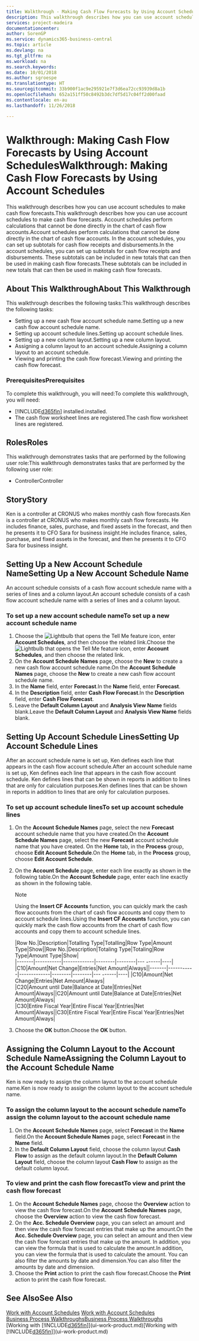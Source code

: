 ```yaml
---
title: Walkthrough - Making Cash Flow Forecasts by Using Account Schedules | Microsoft Docs
description: This walkthrough describes how you can use account schedules to make cash flow forecasts. Account schedules perform calculations that cannot be done directly in the chart of cash flow accounts. In the account schedules, you can set up subtotals for cash flow receipts and disbursements. These subtotals can be included in new totals that can then be used in making cash flow forecasts.
services: project-madeira
documentationcenter: 
author: SorenGP
ms.service: dynamics365-business-central
ms.topic: article
ms.devlang: na
ms.tgt_pltfrm: na
ms.workload: na
ms.search.keywords: 
ms.date: 10/01/2018
ms.author: sgroespe
ms.translationtype: HT
ms.sourcegitcommit: 33b900f1ac9e295921e7f3d6ea72cc93939d8a1b
ms.openlocfilehash: 652a151ff50c8492b3dc7df5d17c04ff2d00faad
ms.contentlocale: en-au
ms.lasthandoff: 11/26/2018

---
```

# <a name="walkthrough-making-cash-flow-forecasts-by-using-account-schedules"></a><span data-ttu-id="7512b-106">Walkthrough: Making Cash Flow Forecasts by Using Account Schedules</span><span class="sxs-lookup"><span data-stu-id="7512b-106">Walkthrough: Making Cash Flow Forecasts by Using Account Schedules</span></span>
<span data-ttu-id="7512b-107">This walkthrough describes how you can use account schedules to make cash flow forecasts.</span><span class="sxs-lookup"><span data-stu-id="7512b-107">This walkthrough describes how you can use account schedules to make cash flow forecasts.</span></span> <span data-ttu-id="7512b-108">Account schedules perform calculations that cannot be done directly in the chart of cash flow accounts.</span><span class="sxs-lookup"><span data-stu-id="7512b-108">Account schedules perform calculations that cannot be done directly in the chart of cash flow accounts.</span></span> <span data-ttu-id="7512b-109">In the account schedules, you can set up subtotals for cash flow receipts and disbursements.</span><span class="sxs-lookup"><span data-stu-id="7512b-109">In the account schedules, you can set up subtotals for cash flow receipts and disbursements.</span></span> <span data-ttu-id="7512b-110">These subtotals can be included in new totals that can then be used in making cash flow forecasts.</span><span class="sxs-lookup"><span data-stu-id="7512b-110">These subtotals can be included in new totals that can then be used in making cash flow forecasts.</span></span>  

## <a name="about-this-walkthrough"></a><span data-ttu-id="7512b-111">About This Walkthrough</span><span class="sxs-lookup"><span data-stu-id="7512b-111">About This Walkthrough</span></span>  
<span data-ttu-id="7512b-112">This walkthrough describes the following tasks:</span><span class="sxs-lookup"><span data-stu-id="7512b-112">This walkthrough describes the following tasks:</span></span>  

- <span data-ttu-id="7512b-113">Setting up a new cash flow account schedule name.</span><span class="sxs-lookup"><span data-stu-id="7512b-113">Setting up a new cash flow account schedule name.</span></span>  
- <span data-ttu-id="7512b-114">Setting up account schedule lines.</span><span class="sxs-lookup"><span data-stu-id="7512b-114">Setting up account schedule lines.</span></span>  
- <span data-ttu-id="7512b-115">Setting up a new column layout.</span><span class="sxs-lookup"><span data-stu-id="7512b-115">Setting up a new column layout.</span></span>  
- <span data-ttu-id="7512b-116">Assigning a column layout to an account schedule.</span><span class="sxs-lookup"><span data-stu-id="7512b-116">Assigning a column layout to an account schedule.</span></span>  
- <span data-ttu-id="7512b-117">Viewing and printing the cash flow forecast.</span><span class="sxs-lookup"><span data-stu-id="7512b-117">Viewing and printing the cash flow forecast.</span></span>  

### <a name="prerequisites"></a><span data-ttu-id="7512b-118">Prerequisites</span><span class="sxs-lookup"><span data-stu-id="7512b-118">Prerequisites</span></span>  
<span data-ttu-id="7512b-119">To complete this walkthrough, you will need:</span><span class="sxs-lookup"><span data-stu-id="7512b-119">To complete this walkthrough, you will need:</span></span>  

- [!INCLUDE[d365fin](includes/d365fin_md.md)] <span data-ttu-id="7512b-120">installed.</span><span class="sxs-lookup"><span data-stu-id="7512b-120">installed.</span></span>  
- <span data-ttu-id="7512b-121">The cash flow worksheet lines are registered.</span><span class="sxs-lookup"><span data-stu-id="7512b-121">The cash flow worksheet lines are registered.</span></span>  

## <a name="roles"></a><span data-ttu-id="7512b-122">Roles</span><span class="sxs-lookup"><span data-stu-id="7512b-122">Roles</span></span>  
<span data-ttu-id="7512b-123">This walkthrough demonstrates tasks that are performed by the following user role:</span><span class="sxs-lookup"><span data-stu-id="7512b-123">This walkthrough demonstrates tasks that are performed by the following user role:</span></span>  

- <span data-ttu-id="7512b-124">Controller</span><span class="sxs-lookup"><span data-stu-id="7512b-124">Controller</span></span>  

## <a name="story"></a><span data-ttu-id="7512b-125">Story</span><span class="sxs-lookup"><span data-stu-id="7512b-125">Story</span></span>  
<span data-ttu-id="7512b-126">Ken is a controller at CRONUS who makes monthly cash flow forecasts.</span><span class="sxs-lookup"><span data-stu-id="7512b-126">Ken is a controller at CRONUS who makes monthly cash flow forecasts.</span></span> <span data-ttu-id="7512b-127">He includes finance, sales, purchase, and fixed assets in the forecast, and then he presents it to CFO Sara for business insight.</span><span class="sxs-lookup"><span data-stu-id="7512b-127">He includes finance, sales, purchase, and fixed assets in the forecast, and then he presents it to CFO Sara for business insight.</span></span>  

## <a name="setting-up-a-new-account-schedule-name"></a><span data-ttu-id="7512b-128">Setting Up a New Account Schedule Name</span><span class="sxs-lookup"><span data-stu-id="7512b-128">Setting Up a New Account Schedule Name</span></span>  
<span data-ttu-id="7512b-129">An account schedule consists of a cash flow account schedule name with a series of lines and a column layout.</span><span class="sxs-lookup"><span data-stu-id="7512b-129">An account schedule consists of a cash flow account schedule name with a series of lines and a column layout.</span></span>  

### <a name="to-set-up-a-new-account-schedule-name"></a><span data-ttu-id="7512b-130">To set up a new account schedule name</span><span class="sxs-lookup"><span data-stu-id="7512b-130">To set up a new account schedule name</span></span>  

1.  <span data-ttu-id="7512b-131">Choose the ![Lightbulb that opens the Tell Me feature](media/ui-search/search_small.png "Tell me what you want to do") icon, enter **Account Schedules**, and then choose the related link.</span><span class="sxs-lookup"><span data-stu-id="7512b-131">Choose the ![Lightbulb that opens the Tell Me feature](media/ui-search/search_small.png "Tell me what you want to do") icon, enter **Account Schedules**, and then choose the related link.</span></span>  
2.  <span data-ttu-id="7512b-132">On the **Account Schedule Names** page, choose the **New** to create a new cash flow account schedule name.</span><span class="sxs-lookup"><span data-stu-id="7512b-132">On the **Account Schedule Names** page, choose the **New** to create a new cash flow account schedule name.</span></span>  
3.  <span data-ttu-id="7512b-133">In the **Name** field, enter **Forecast**.</span><span class="sxs-lookup"><span data-stu-id="7512b-133">In the **Name** field, enter **Forecast**.</span></span>  
4.  <span data-ttu-id="7512b-134">In the **Description** field, enter **Cash Flow Forecast**.</span><span class="sxs-lookup"><span data-stu-id="7512b-134">In the **Description** field, enter **Cash Flow Forecast**.</span></span>  
5.  <span data-ttu-id="7512b-135">Leave the **Default Column Layout** and **Analysis View Name** fields blank.</span><span class="sxs-lookup"><span data-stu-id="7512b-135">Leave the **Default Column Layout** and **Analysis View Name** fields blank.</span></span>  

## <a name="setting-up-account-schedule-lines"></a><span data-ttu-id="7512b-136">Setting Up Account Schedule Lines</span><span class="sxs-lookup"><span data-stu-id="7512b-136">Setting Up Account Schedule Lines</span></span>  
<span data-ttu-id="7512b-137">After an account schedule name is set up, Ken defines each line that appears in the cash flow account schedule.</span><span class="sxs-lookup"><span data-stu-id="7512b-137">After an account schedule name is set up, Ken defines each line that appears in the cash flow account schedule.</span></span> <span data-ttu-id="7512b-138">Ken defines lines that can be shown in reports in addition to lines that are only for calculation purposes.</span><span class="sxs-lookup"><span data-stu-id="7512b-138">Ken defines lines that can be shown in reports in addition to lines that are only for calculation purposes.</span></span>  

### <a name="to-set-up-account-schedule-lines"></a><span data-ttu-id="7512b-139">To set up account schedule lines</span><span class="sxs-lookup"><span data-stu-id="7512b-139">To set up account schedule lines</span></span>  

1.  <span data-ttu-id="7512b-140">On the **Account Schedule Names** page, select the new **Forecast** account schedule name that you have created.</span><span class="sxs-lookup"><span data-stu-id="7512b-140">On the **Account Schedule Names** page, select the new **Forecast** account schedule name that you have created.</span></span> <span data-ttu-id="7512b-141">On the **Home** tab, in the **Process** group, choose **Edit Account Schedule**.</span><span class="sxs-lookup"><span data-stu-id="7512b-141">On the **Home** tab, in the **Process** group, choose **Edit Account Schedule**.</span></span>  
2.  <span data-ttu-id="7512b-142">On the **Account Schedule** page, enter each line exactly as shown in the following table.</span><span class="sxs-lookup"><span data-stu-id="7512b-142">On the **Account Schedule** page, enter each line exactly as shown in the following table.</span></span>  

    > [!NOTE]  
    >  <span data-ttu-id="7512b-143">Using the **Insert CF Accounts** function, you can quickly mark the cash flow accounts from the chart of cash flow accounts and copy them to account schedule lines.</span><span class="sxs-lookup"><span data-stu-id="7512b-143">Using the **Insert CF Accounts** function, you can quickly mark the cash flow accounts from the chart of cash flow accounts and copy them to account schedule lines.</span></span>  

    <span data-ttu-id="7512b-144">|Row No.|Description|Totalling Type|Totalling|Row Type|Amount Type|Show|</span><span class="sxs-lookup"><span data-stu-id="7512b-144">|Row No.|Description|Totaling Type|Totaling|Row Type|Amount Type|Show|</span></span>  
    <span data-ttu-id="7512b-145">|-------|-----------|-------------|--------|--------|---  ------|----| |C10|Amount|Net Change|Entries|Net Amount|Always|</span><span class="sxs-lookup"><span data-stu-id="7512b-145">|-------|-----------|-------------|--------|--------|---  ------|----| |C10|Amount|Net Change|Entries|Net Amount|Always|</span></span>  
    <span data-ttu-id="7512b-146">|C20|Amount until Date|Balance at Date|Entries|Net Amount|Always|</span><span class="sxs-lookup"><span data-stu-id="7512b-146">|C20|Amount until Date|Balance at Date|Entries|Net Amount|Always|</span></span>  
    <span data-ttu-id="7512b-147">|C30|Entire Fiscal Year|Entire Fiscal Year|Entries|Net Amount|Always|</span><span class="sxs-lookup"><span data-stu-id="7512b-147">|C30|Entire Fiscal Year|Entire Fiscal Year|Entries|Net Amount|Always|</span></span>  

4.  <span data-ttu-id="7512b-148">Choose the **OK** button.</span><span class="sxs-lookup"><span data-stu-id="7512b-148">Choose the **OK** button.</span></span>  

## <a name="assigning-the-column-layout-to-the-account-schedule-name"></a><span data-ttu-id="7512b-149">Assigning the Column Layout to the Account Schedule Name</span><span class="sxs-lookup"><span data-stu-id="7512b-149">Assigning the Column Layout to the Account Schedule Name</span></span>  
<span data-ttu-id="7512b-150">Ken is now ready to assign the column layout to the account schedule name.</span><span class="sxs-lookup"><span data-stu-id="7512b-150">Ken is now ready to assign the column layout to the account schedule name.</span></span>  

### <a name="to-assign-the-column-layout-to-the-account-schedule-name"></a><span data-ttu-id="7512b-151">To assign the column layout to the account schedule name</span><span class="sxs-lookup"><span data-stu-id="7512b-151">To assign the column layout to the account schedule name</span></span>  

1.  <span data-ttu-id="7512b-152">On the **Account Schedule Names** page, select **Forecast** in the **Name** field.</span><span class="sxs-lookup"><span data-stu-id="7512b-152">On the **Account Schedule Names** page, select **Forecast** in the **Name** field.</span></span>  
2.  <span data-ttu-id="7512b-153">In the **Default Column Layout** field, choose the column layout **Cash Flow** to assign as the default column layout.</span><span class="sxs-lookup"><span data-stu-id="7512b-153">In the **Default Column Layout** field, choose the column layout **Cash Flow** to assign as the default column layout.</span></span>  

### <a name="to-view-and-print-the-cash-flow-forecast"></a><span data-ttu-id="7512b-154">To view and print the cash flow forecast</span><span class="sxs-lookup"><span data-stu-id="7512b-154">To view and print the cash flow forecast</span></span>  
1.  <span data-ttu-id="7512b-155">On the **Account Schedule Names** page, choose the **Overview** action to view the cash flow forecast.</span><span class="sxs-lookup"><span data-stu-id="7512b-155">On the **Account Schedule Names** page, choose the **Overview** action to view the cash flow forecast.</span></span>  
2.  <span data-ttu-id="7512b-156">On the **Acc. Schedule Overview** page, you can select an amount and then view the cash flow forecast entries that make up the amount.</span><span class="sxs-lookup"><span data-stu-id="7512b-156">On the **Acc. Schedule Overview** page, you can select an amount and then view the cash flow forecast entries that make up the amount.</span></span> <span data-ttu-id="7512b-157">In addition, you can view the formula that is used to calculate the amount.</span><span class="sxs-lookup"><span data-stu-id="7512b-157">In addition, you can view the formula that is used to calculate the amount.</span></span> <span data-ttu-id="7512b-158">You can also filter the amounts by date and dimension.</span><span class="sxs-lookup"><span data-stu-id="7512b-158">You can also filter the amounts by date and dimension.</span></span>  
3.  <span data-ttu-id="7512b-159">Choose the **Print** action to print the cash flow forecast.</span><span class="sxs-lookup"><span data-stu-id="7512b-159">Choose the **Print** action to print the cash flow forecast.</span></span>  

## <a name="see-also"></a><span data-ttu-id="7512b-160">See Also</span><span class="sxs-lookup"><span data-stu-id="7512b-160">See Also</span></span>  
 <span data-ttu-id="7512b-161">[Work with Account Schedules](bi-how-work-account-schedule.md) </span><span class="sxs-lookup"><span data-stu-id="7512b-161">[Work with Account Schedules](bi-how-work-account-schedule.md) </span></span>  
 [<span data-ttu-id="7512b-162">Business Process Walkthroughs</span><span class="sxs-lookup"><span data-stu-id="7512b-162">Business Process Walkthroughs</span></span>](walkthrough-business-process-walkthroughs.md)  
 <span data-ttu-id="7512b-163">[Working with [!INCLUDE[d365fin](includes/d365fin_md.md)]](ui-work-product.md)</span><span class="sxs-lookup"><span data-stu-id="7512b-163">[Working with [!INCLUDE[d365fin](includes/d365fin_md.md)]](ui-work-product.md)</span></span>

